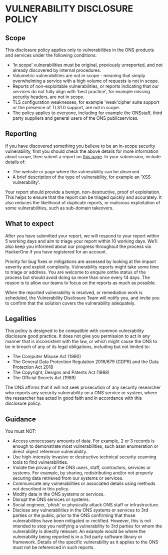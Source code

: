 # VULNERABILITY DISCLOSURE POLICY

## Scope

This disclosure policy applies only to vulnerabilities in the ONS products and services under the following conditions:

- ‘In scope’ vulnerabilities must be original, previously unreported, and not already discovered by internal procedures.
- Volumetric vulnerabilities are not in scope - meaning that simply overwhelming a service with a high volume of
  requests is not in scope.
- Reports of non-exploitable vulnerabilities, or reports indicating that our services do not fully align with 'best
  practice', for example missing security headers, are not in scope.
- TLS configuration weaknesses, for example 'weak'cipher suite support or the presence of TLS1.0 support, are not in
  scope.
- The policy applies to everyone, including for example the ONSstaff, third party suppliers and general users of the ONS
  publicservices.

## Reporting

If you have discovered something you believe to be an in-scope security vulnerability, first you should check the above
details for more information about scope, then submit a report
on [this page](https://hackerone.com/52fa7bc0-5356-4c86-9f79-eeb03e1d55cc/embedded_submissions/new). In your submission,
include details of:

- The website or page where the vulnerability can be observed.
- A brief description of the type of vulnerability, for example an 'XSS vulnerability'.

Your report should provide a benign, non-destructive, proof of exploitation. This helps to ensure that the report can be
triaged quickly and accurately. It also reduces the likelihood of duplicate reports, or malicious exploitation of some
vulnerabilities, such as sub-domain takeovers.

## What to expect

After you have submitted your report, we will respond to your report within 5 working days and aim to triage your report
within 10 working days. We’ll also keep you informed about our progress throughout the process via HackerOne if you have
registered for an account.

Priority for bug fixes or mitigations are assessed by looking at the impact severity and exploit complexity.
Vulnerability reports might take some time to triage or address. You are welcome to enquire onthe status of the process
but should avoid doing so more than once every 14 days. The reason is to allow our teams to focus on the reports as much
as possible.

When the reported vulnerability is resolved, or remediation work is scheduled, the Vulnerability Disclosure Team will
notify you, and invite you to confirm that the solution covers the vulnerability adequately.

## Legalities

This policy is designed to be compatible with common vulnerability disclosure good practice. It does not give you
permission to act in any manner that is inconsistent with the law, or which might cause the ONS to be in breach of any
of its legal obligations, including but not limited to:

- The Computer Misuse Act (1990)
- The General Data Protection Regulation 2016/679 (GDPR) and the Data Protection Act 2018
- The Copyright, Designs and Patents Act (1988)
- The Official Secrets Act (1989)

The ONS affirms that it will not seek prosecution of any security researcher who reports any security vulnerability on a
ONS service or system, where the researcher has acted in good faith and in accordance with this disclosure policy.

## Guidance

You must NOT:

- Access unnecessary amounts of data. For example, 2 or 3 records is enough to demonstrate most vulnerabilities, such
  asan enumeration or direct object reference vulnerability.
- Use high-intensity invasive or destructive technical security scanning tools to find vulnerabilities.
- Violate the privacy of the ONS users, staff, contractors, services or systems. For example, by sharing, redistributing
  and/or not properly securing data retrieved from our systems or services.
- Communicate any vulnerabilities or associated details using methods not described in this policy.
- Modify data in the ONS systems or services.
- Disrupt the ONS services or systems.
- Social engineer, 'phish' or physically attack ONS staff or infrastructure.
- Disclose any vulnerabilities in the ONS systems or services to 3rd parties or the public, prior to the ONS confirming
  that those vulnerabilities have been mitigated or rectified. However, this is not intended to stop you notifying a
  vulnerability to 3rd parties for whom the vulnerability is directly relevant. An example would be where the
  vulnerability being reported is in a 3rd party software library or framework. Details of the specific vulnerability as
  it applies to the ONS must not be referenced in such reports.
